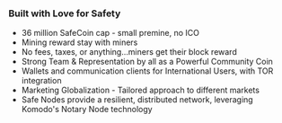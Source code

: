 ### Built with Love for Safety
- 36 million SafeCoin cap - small premine, no ICO
- Mining reward stay with miners
- No fees, taxes, or anything...miners get their block reward
- Strong Team & Representation by all as a Powerful Community Coin
- Wallets and communication clients for International Users, with TOR integration
- Marketing Globalization - Tailored approach to different markets
- Safe Nodes provide a resilient, distributed network, leveraging Komodo's Notary Node technology
